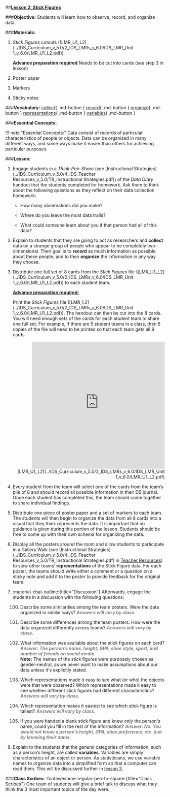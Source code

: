 ##**<u>Lesson 2: Stick Figures</u>**

###**Objective:**
Students will learn how to observe, record, and organize data.

###**Materials:**
1. *Stick Figures* cutouts ([LMR_U1_L2](../IDS_Curriculum_v_5.0/2_IDS_LMRs_v_6.0/IDS_LMR_Unit 1_v_6.0/LMR_U1_L2.pdf))

    **Advance preparation required** Needs to be cut into cards (see step 3 in lesson)

2. Poster paper

3. Markers

4. Sticky notes

###**Vocabulary:**
[collect](../../vocabulary/unit1/#collect "the process of gathering and measuring information"){ .md-button }
[record](../../vocabulary/unit1/#record "a collection of data"){ .md-button }
[organize](../../vocabulary/unit1/#organize "the method of classifying and organizing data sets to make them more useful"){ .md-button }
[representations](../../vocabulary/unit1/#representations "the form in which data are stored, processed, and transmitted"){ .md-button }
[variables](../../vocabulary/unit1/#variables "characteristics of an object or person"){ .md-button }

###**Essential Concepts:**

!!! note "Essential Concepts:"
    Data consist of records of particular characteristics of people or objects. Data can
    be organized in many different ways, and some ways make it easier than others for achieving particular
    purposes.

###**Lesson:**
1. Engage students in a *Think-Pair-Share* (see [Instructional Strategies](../IDS_Curriculum_v_5.0/4_IDS_Teacher Resources_v_5.0/TR_Instructional Strategies.pdf)) of the *Data Diary* handout
that the students completed for homework. Ask them to think about the following questions as
they reflect on their data collection homework:

    * How many observations did you make?

    * Where do you leave the most data trails?

    * What could someone learn about you if that person had all of this data?

2. Explain to students that they are going to act as researchers and **collect** data on a strange group
of people who appear to be completely two-dimensional. Their goal is to **record** as much
information as possible about these people, and to then **organize** the information in any way they
choose.

3. Distribute one full set of 8 cards from the *Stick Figures* file ([LMR_U1_L2](../IDS_Curriculum_v_5.0/2_IDS_LMRs_v_6.0/IDS_LMR_Unit 1_v_6.0/LMR_U1_L2.pdf)) to each student team.

    **<u>Advance preparation required:</u>**

    Print the *Stick Figures* file ([LMR_1.2](../IDS_Curriculum_v_5.0/2_IDS_LMRs_v_6.0/IDS_LMR_Unit 1_v_6.0/LMR_U1_L2.pdf)). The handout can then be cut into the 8 cards. You will
    need enough sets of the cards for each student team to share one full set. For example, if there
    are 5 student teams in a class, then 5 copies of the file will need to be printed so that each team
    gets all 8 cards.
    <div align="right"><iframe src="https://docs.google.com/viewerng/viewer?url=https://ids-curriculum.idsucla.org/IDS_Curriculum_v_5.0/2_IDS_LMRs_v_6.0/IDS_LMR_Unit 1_v_6.0/LMR_U1_L2.pdf&embedded=true" style=" width:420px;height:400px;" frameborder="0"></iframe><br>[LMR_U1_L2](../IDS_Curriculum_v_5.0/2_IDS_LMRs_v_6.0/IDS_LMR_Unit 1_v_6.0/LMR_U1_L2.pdf)</div>


4. Every student from the team will select one of the cards from the team’s pile of 8 and should
record all possible information in their DS journal. Once each student has completed this, the
team should come together to share individual findings.

5. Distribute one piece of poster paper and a set of markers to each team. The students will then
begin to organize the data from all 8 cards into a visual that they think represents the data. It is
important that no guidance is given during this portion of the lesson. Students should be free to
come up with their own schema for organizing the data.

6. Display all the posters around the room and allow students to participate in a Gallery Walk (see
[Instructional Strategies](../IDS_Curriculum_v_5.0/4_IDS_Teacher Resources_v_5.0/TR_Instructional Strategies.pdf) in [Teacher Resources](../download/resources.md)) to view other teams’ **representations** of the Stick
Figure data. For each poster, the teams should write either a comment or a question on a sticky
note and add it to the poster to provide feedback for the original team.

7. :material-chat-outline:{title="Discussion"} Afterwards, engage the students in a discussion with the following questions:

    100. Describe some similarities among the team posters. Were the data organized in similar
    ways? <span style="color:grey">***Answers will vary by class.***</span>

    100. Describe some differences among the team posters. How were the data organized
    differently across teams? <span style="color:grey">***Answers will vary by class.***</span>
 
    100. What information was available about the stick figures on each card? <span style="color:grey">***Answer: The person’s
    name, height, GPA, shoe style, sport, and number of friends on social media.***</span> <br> **Note:** The names of the stick figures were purposely chosen as gender-neutral, as we never want to make assumptions about our data unless it's explicitly stated.

    100. Which representations made it easy to see what (or who) the objects were that were
    observed? Which representations made it easy to see whether different stick figures had
    different characteristics? <span style="color:grey">***Answers will vary by class.***</span>

    100. Which representation makes it easiest to see which stick figure is tallest? <span style="color:grey">***Answers will
    vary by class.***</span>

    100. If you were handed a blank stick figure and knew only the person's name, could you fill in
    the rest of the information? <span style="color:grey">***Answer: No. You would not know a person’s height, GPA, shoe
    preference, etc. just by knowing their name.***</span>

8. Explain to the students that the general categories of information, such as a person’s height, are
called **variables**. Variables are simply characteristics of an object or person. As statisticians, we
use variable names to organize data into a simplified form so that a computer can read them.
This will be discussed further in [lesson 3](lesson3.md).

###**Class Scribes:**
:fontawesome-regular-pen-to-square:{title="Class Scribes"} One team of students will give a brief talk to discuss what they think the 3 most important topics
of the day were.